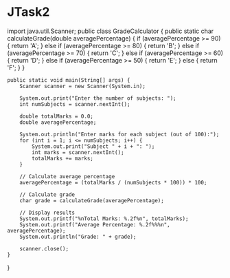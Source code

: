 # JTask2

import java.util.Scanner;
public class GradeCalculator {
    public static char calculateGrade(double averagePercentage) {
        if (averagePercentage >= 90) {
            return 'A';
        } else if (averagePercentage >= 80) {
            return 'B';
        } else if (averagePercentage >= 70) {
            return 'C';
        } else if (averagePercentage >= 60) {
            return 'D';
        } else if (averagePercentage >= 50) {
            return 'E';
        } else {
            return 'F';
        }
    }

    public static void main(String[] args) {
        Scanner scanner = new Scanner(System.in);

        System.out.print("Enter the number of subjects: ");
        int numSubjects = scanner.nextInt();

        double totalMarks = 0.0;
        double averagePercentage;

        System.out.println("Enter marks for each subject (out of 100):");
        for (int i = 1; i <= numSubjects; i++) {
            System.out.print("Subject " + i + ": ");
            int marks = scanner.nextInt();
            totalMarks += marks;
        }

        // Calculate average percentage
        averagePercentage = (totalMarks / (numSubjects * 100)) * 100;

        // Calculate grade
        char grade = calculateGrade(averagePercentage);

        // Display results
        System.out.printf("%nTotal Marks: %.2f%n", totalMarks);
        System.out.printf("Average Percentage: %.2f%%%n", averagePercentage);
        System.out.println("Grade: " + grade);

        scanner.close();
    }
}
